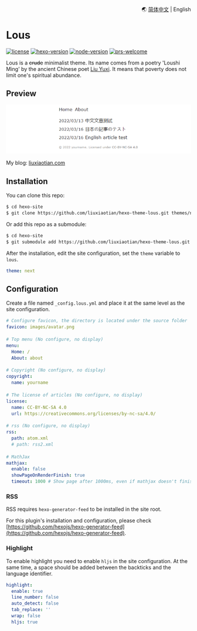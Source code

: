<div align="right">
  🌏 <a title="Chinese" href="README.md">简体中文</a> | English
</div>

# Lous

[![license](https://img.shields.io/github/license/liuxiaotian/hexo-theme-lous?style=flat-square)](https://github.com/liuxiaotian/hexo-theme-lous/blob/main/LICENSE)
[![hexo-version](https://img.shields.io/badge/hexo-5.0+-0E83CD?style=flat-square&logo=hexo)](https://hexo.io/)
[![node-version](https://img.shields.io/badge/node-10.13+-026E00?style=flat-square&logo=node.js)](https://nodejs.org/en/)
[![prs-welcome](https://img.shields.io/badge/PRs-welcome-brightgreen.svg?style=flat-square&logo=github)](https://github.com/liuxiaotian/hexo-theme-lous/pulls)

Lous is a ~~crude~~ minimalist theme. Its name comes from a poetry 'Loushi Ming' by the ancient Chinese poet [Liu Yuxi](https://en.wikipedia.org/wiki/Liu_Yuxi). It means that poverty does not limit one's spiritual abundance.

## Preview

![preview](/source/_images/screenshot.png)

My blog: [liuxiaotian.com](https://liuxiaotian.com)

## Installation

You can clone this repo:

``` bash
$ cd hexo-site
$ git clone https://github.com/liuxiaotian/hexo-theme-lous.git themes/next
```

Or add this repo as a submodule:

``` bash
$ cd hexo-site
$ git submodule add https://github.com/liuxiaotian/hexo-theme-lous.git themes/next
```

After the installation, edit the site configuration, set the `theme` variable to `lous`.

``` yml
theme: next
```

## Configuration

Create a file named `_config.lous.yml` and place it at the same level as the site configuration.

``` yml
# Configure favicon, the directory is located under the source folder
favicon: images/avatar.png

# Top menu (No configure, no display)
menu:
  Home: /
  About: about

# Copyright (No configure, no display)
copyright:
  name: yourname

# The license of articles (No configure, no display)
license:
  name: CC-BY-NC-SA 4.0
  url: https://creativecommons.org/licenses/by-nc-sa/4.0/

# rss (No configure, no display)
rss:
  path: atom.xml
  # path: rss2.xml

# MathJax
mathjax:
  enable: false
  showPageOnRenderFinish: true 
  timeout: 1000 # Show page after 1000ms, even if mathjax doesn't finish rendering
```

### RSS

RSS requires `hexo-generator-feed` to be installed in the site root.

For this plugin's installation and configuration, please check [https://github.com/hexojs/hexo-generator-feed](https://github.com/hexojs/hexo-generator-feed).

### Highlight

To enable highlight you need to enable `hljs` in the site configuration. At the same time, a space should be added between the backticks and the language identifier.

``` yml
highlight:
  enable: true
  line_number: false
  auto_detect: false
  tab_replace: ''
  wrap: false
  hljs: true
```

